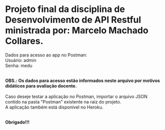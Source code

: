 # Projeto final da disciplina de Desenvolvimento de API Restful ministrada por: Marcelo Machado Collares.

Dados para acesso ao app no Postman:<br>
Usuário: admin<br>
Senha: medu<br><br>

**OBS.: Os dados para acesso estão informados neste arquivo por motivos didáticos para avaliação docente.**
<br><br>
Caso deseje testar a aplicação no Postman, importar o arquivo JSON contido na pasta "Postman" existente na raiz do projeto.<br>
A aplicação também está disponível no Heroku.<br><br>

**Obrigado!!!**